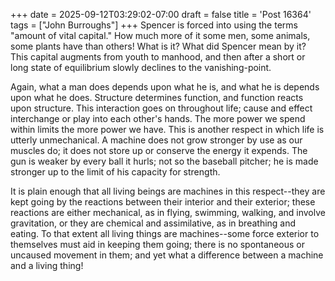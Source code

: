 +++
date = 2025-09-12T03:29:02-07:00
draft = false
title = 'Post 16364'
tags = ["John Burroughs"]
+++
Spencer is forced into using the terms "amount of vital capital." How much more of it some men, some animals, some plants have than others! What is it? What did Spencer mean by it? This capital augments from youth to manhood, and then after a short or long state of equilibrium slowly declines to the vanishing-point.

Again, what a man does depends upon what he is, and what he is depends upon what he does. Structure determines function, and function reacts upon structure. This interaction goes on throughout life; cause and effect interchange or play into each other's hands. The more power we spend within limits the more power we have. This is another respect in which life is utterly unmechanical. A machine does not grow stronger by use as our muscles do; it does not store up or conserve the energy it expends. The gun is weaker by every ball it hurls; not so the baseball pitcher; he is made stronger up to the limit of his capacity for strength.

It is plain enough that all living beings are machines in this respect--they are kept going by the reactions between their interior and their exterior; these reactions are either mechanical, as in flying, swimming, walking, and involve gravitation, or they are chemical and assimilative, as in breathing and eating. To that extent all living things are machines--some force exterior to themselves must aid in keeping them going; there is no spontaneous or uncaused movement in them; and yet what a difference between a machine and a living thing!
